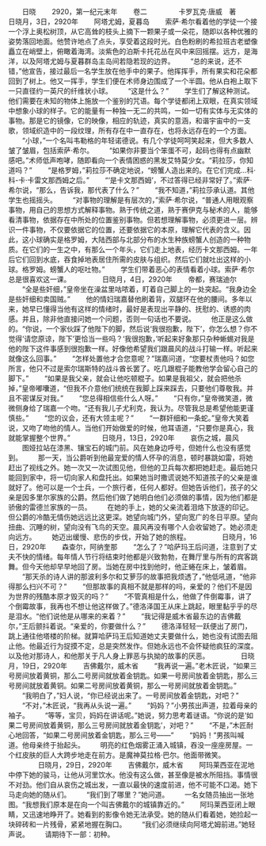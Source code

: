 　　日晓
　　2920，第一纪元末年
　　卷二
　　
　　卡罗瓦克·唐威　著　
　　
　　日晓月，3日，2920年
　　阿塔尤姆，夏暮岛
　　索萨·希尔看着他的学徒一个接一个浮上奥松树顶，从它高耸的枝头上摘下一颗果子或一朵花，随即以各种优雅的姿势落回地面。他赞许地点了点头，享受着这段时光。白色粉刷的希拉班古老塑像矗立在峭壁上，俯瞰着海湾。淡紫色的泊斯卡托花丛在风中来回摇摆。远方，是海洋，以及阿塔尤姆与夏暮群岛主岛间若隐若现的边界。
　　“总的来说，还不错，”他宣告，接过最后一名学生放在他手中的果子。他挥挥手，所有果实和花朵都回到了树上。他又一挥手，学生们便在术师身边围成了一个半圆。他从白袍上取下一只直径约一英尺的纤维状小球。
　　“这是什么？”
　　学生们了解这种测试。他们需要在未知的物体上施放一个鉴别的咒语。每个学徒都闭上双眼，在真实领域中想象小球的样子。它的能量有一种独一无二的共鸣，一如一切有实体与无实体的事物。那是它的镜像，它的映像，相应的轨迹，真实的意涵，和谐宇宙中的一支歌，领域织造中的一段纹理，所有存在中一直存在，也将永远存在的一个方面。
　　“小球，”一个名叫韦勒格的年轻诺德说。有几个学徒呵呵笑起来，但大多数人皱了皱眉，包括索萨·希尔。
　　“如果你非要当个笨蛋不可，起码也得有点幽默感吧。”术师低声咆哮，随即看向一个表情困惑的黑发艾特莫少女。“莉拉莎，你知道吗？”
　　“是格罗姆，”莉拉莎不确定地说，“螃蟹人造出来的。在它们完成…科·科-卡·卡雷文那西姆之后。”
　　“‘是卡文那西姆’，不过答得已经非常好了。”索萨·希尔说，“那么，告诉我，那代表了什么？”
　　“我不知道，”莉拉莎承认道。其他学生也摇摇头。
　　“对事物的理解是有层次的，”索萨·希尔说，“普通人用眼观察事物，用自己的思想方式解释事物。熟于传统之道，熟于赛伊克与秘术的人，能够看清事物，依据存在中所处的位置鉴别事物。但若想理解事物，必须更进一层。辨识一件事物，不仅要依据它的位置，还要依据它的本原，理解它代表的含义。因此，这小球确实是格罗姆，大陆西部与北部分布的水生种族螃蟹人创造的一种物质。在它们的一生之中，有那么一个年头，它们走上地表，经历卡文那西姆。一年后它们回到水底，吞食掉地表居住所需的皮肤与组织。然后它们就吐出这样的小球。格罗姆。螃蟹人的呕吐物。”
　　学生们带着恶心的表情看着小球。索萨·希尔总是很喜欢这一课。
　　
　　日晓月，4日，2920年
　　帝都，赛瑞迪尔
　　“全是些奸细，”皇帝坐在澡盆里咕哝着，盯着自己脚上的一处突起。“我身边全是些奸细和卖国贼。”
　　他的情妇瑞嘉替他刷着背，双腿环在他的腰间。多年以来，她早已懂得当他有这样的情绪时，最好是表现出平静的、抚慰的、诱惑的肉感。并且，除非他直接问她一个问题，否则一句话也不要说。
　　他正是这么做的。“你说，一个家伙踩了他陛下的脚，然后说‘我很抱歉，陛下’，你怎么想？你不觉得‘请您原谅，陛下’更恰当一些吗？‘我很抱歉，’听起来好象那只杂种蜥蜴对我是他的陛下这件事感到很抱歉一样。好像他希望我们跟晨风的战斗打输一样。听起来就像这么回事。”
　　“怎样处置他才合您意呢？”瑞嘉问道，“您要杖责他吗？如您所言，他只不过是索尔瑞斯特的战斗酋长罢了。吃几跟棍子能教他学会留心自己的脚下。”
　　“如果是我父亲，就会让他吃顿棍子。如果是我祖父，就会把他杀掉，”皇帝嘟囔道，“但我不介意他们统统在我脚上踩来踩去，只要他们尊敬我。并且不密谋反对我。”
　　“您总得相信些什么人呀。”
　　“只有你，”皇帝微笑道，微微侧身给了瑞嘉一个吻。“还有我儿子尤利克，我认为。尽管我总是希望他能更谨慎些。”
　　“您的议会，还有大领主呢？”
　　“一群奸细和一条蛇。”皇帝大笑着说，又吻了吻他的情人。当他们开始做爱的时候，他耳语道，“只要你是真心，我就能掌握整个世界。”
　　
　　日晓月，13日，2920年
　　哀伤之城，晨风
　　图娅拉站在漆黑、镶宝石的城门前。风在她身边呼号，但她什么也没有感觉到。
　　那一天，当公爵听到他最宠爱的情人怀孕的消息，顿时暴跳如雷，将她赶出了视线之外。她一次又一次试图见他，但他的卫兵每次都把她赶走。最后她只能回到家中，将一切向家人和盘托出。如果她当时撒谎说她不知道孩子的父亲是谁就好了。他可以是一个士兵，一个旅行者，任何人都好。但她告诉他们，孩子的父亲是因多里尔家族的公爵。然后他们做了她明白他们必须做的事情，因为他们都是骄傲的雷德兰家族的一员。
　　在她的手上，她的父亲流着泪烙下放逐的印记。但公爵的冷酷无情伤她远远比这更深。她望向城门外，望向宽广的冬日平原。望向扭曲、沉睡的树，望向没有飞鸟的天空。晨风再没有哪个人会收留她了。她必须走向远方。
　　她迈出缓慢、悲伤的步伐，开始了她的旅程。
　　
　　日晓月，16日，2920年
　　森查尔，阿纳奎那
　　“怎么了？”哈萨玛王后问道，注意到了丈夫不快的情绪。每年情人节行将结束时他都是兴致勃勃，在舞厅里与所有的宾客跳舞。但今天他却早早地回了房。当她在房中找到他时，他正蜷在床上，皱着眉。
　　“那天杀的诗人讲的那波利多尔和艾萝莎的故事把我烦透了，”他低吼道，“他非得那么扫兴不可？”
　　“但那故事的真相不就是那样的吗，亲爱的？他们不是因为世界的残酷本原才毁灭的吗？”
　　“不管真相是什么，他做了件倒霉事，讲了个倒霉故事，我再也不想让他这样做了。”德洛泽国王从床上跳起，眼里黏乎乎的尽是泪水。“他们说他是从哪来的来着？”
　　“我记得是威木省最东边的吉佛戴尔，”王后颤抖着说。“亲爱的，你要做什么？”
　　德洛泽轻轻一跃便出了房门，跳上通往他塔楼的阶梯。就算哈萨玛王后知道她丈夫要做什么，她也没有试图去阻止他。他最近行为捉摸不定，总是突然发作。但她永远也不会怀疑他疯狂的深度。以及他对那诗人，和他那关于凡人身上罪恶与执拗的故事的厌恶。
　　
　　日晓月，19日，2920年
　　吉佛戴尔，威木省
　　“我再说一遍。”老木匠说，“如果三号房间放着黄铜，那么二号房间就放着金钥匙。如果一号房间放着金钥匙，那么三号房间就放着黄铜。如果二号房间放着黄铜，那么一号房间就放着金钥匙。”
　　“我明白了，”妇人说，“你已经说出来了。一号房间放着金钥匙，对吧？”
　　“不对，”木匠说，“我再从头说一遍。”
　　“妈妈？”小男孩出声道，拉着母亲的袖子。
　　“等等，宝贝，妈妈在讲话呢。”她说，努力思考着谜语。“你说的是‘如果二号房间放着黄铜，那么三号房间就放着金钥匙’，对吧？”
　　“不是，”木匠耐心地回答，“如果二号房间放着金钥匙，那么三号——”
　　“妈妈！”男孩叫喊道。他母亲终于抬起头。
　　明亮的红色烟雾正涌入城镇，吞没一座座房屋。一个红皮肤的巨人大跨步地走在前方。是魔神莫拉格·巴尔。他面带微笑。
　　
　　日晓月，29日，2920年
　　吉佛戴尔，威木省
　　阿玛莱西亚在泥地中停下她的骏马，让他从河里饮水。他没有这么做，甚至像是被水所阻挡。事情很不对劲。他们自从哀伤之城出发，一直以最快的速度前进，他不可能不口渴。她下马走向她的随从们。
　　“我们到了哪里？”她问道。
　　一名女随员抽出一张地图。“我想我们原本是在向一个叫吉佛戴尔的城镇靠近的。”
　　阿玛莱西亚闭上眼睛，又迅速地睁开了。她看到的影像令她无法承受。她的随从们看着她，她捡起一块碎砖和一片残骨，紧紧地握在胸口。
　　“我们必须继续向阿塔尤姆前进。”她轻声说。
　　请期待下一部：初种。